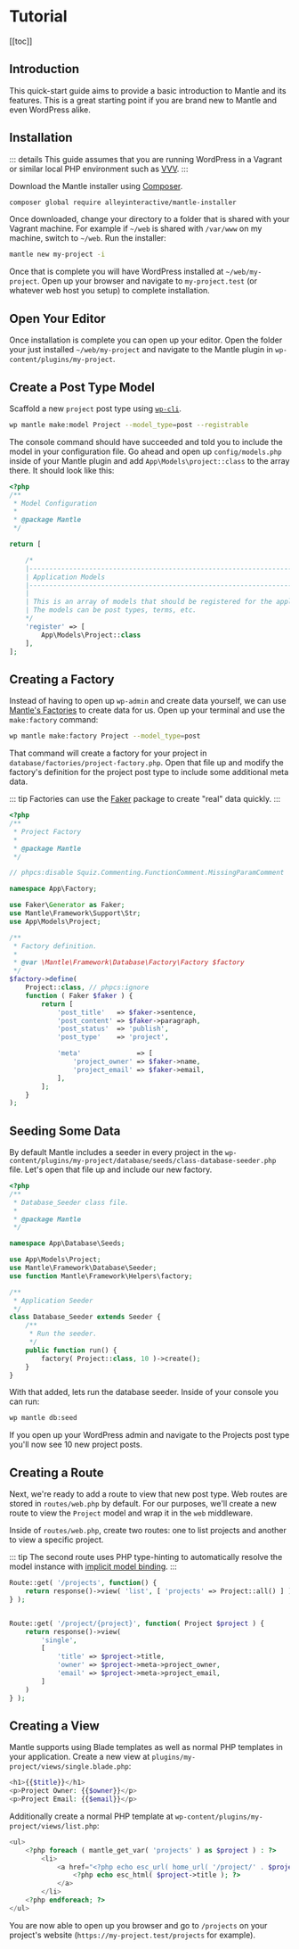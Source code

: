 # Tutorial

[[toc]]

## Introduction

This quick-start guide aims to provide a basic introduction to Mantle and its
features. This is a great starting point if you are brand new to Mantle and even
WordPress alike.

## Installation

::: details
This guide assumes that you are running WordPress in a Vagrant or similar local
PHP environment such as [VVV](https://varyingvagrantvagrants.org/).
:::

Download the Mantle installer using [Composer](https://getcomposer.org/).

```bash
composer global require alleyinteractive/mantle-installer
```

Once downloaded, change your directory to a folder that is shared with your
Vagrant machine. For example if `~/web` is shared with `/var/www` on my machine,
switch to `~/web`. Run the installer:

```bash
mantle new my-project -i
```

Once that is complete you will have WordPress installed at `~/web/my-project`.
Open up your browser and navigate to `my-project.test` (or whatever web host you
setup) to complete installation.

## Open Your Editor

Once installation is complete you can open up your editor. Open the folder your
just installed `~/web/my-project` and navigate to the Mantle plugin in
`wp-content/plugins/my-project`.

## Create a Post Type Model

Scaffold a new `project` post type using [`wp-cli`](https://wp-cli.org/).

```bash
wp mantle make:model Project --model_type=post --registrable
```

The console command should have succeeded and told you to include the model in
your configuration file. Go ahead and open up `config/models.php` inside of your
Mantle plugin and add `App\Models\project::class` to the array there. It should
look like this:

```php
<?php
/**
 * Model Configuration
 *
 * @package Mantle
 */

return [

	/*
	|--------------------------------------------------------------------------
	| Application Models
	|--------------------------------------------------------------------------
	|
	| This is an array of models that should be registered for the application.
	| The models can be post types, terms, etc.
	*/
	'register' => [
		App\Models\Project::class
	],
];
```

## Creating a Factory

Instead of having to open up `wp-admin` and create data yourself, we can use
[Mantle's Factories](../3-models/4-model-factory.md) to create data for us. Open
up your terminal and use the `make:factory` command:

```bash
wp mantle make:factory Project --model_type=post
```

That command will create a factory for your project in
`database/factories/project-factory.php`. Open that file up and modify
the factory's definition for the project post type to include some additional
meta data.

::: tip
Factories can use the [Faker](https://github.com/fzaninotto/Faker) package to
create "real" data quickly.
:::

```php
<?php
/**
 * Project Factory
 *
 * @package Mantle
 */

// phpcs:disable Squiz.Commenting.FunctionComment.MissingParamComment

namespace App\Factory;

use Faker\Generator as Faker;
use Mantle\Framework\Support\Str;
use App\Models\Project;

/**
 * Factory definition.
 *
 * @var \Mantle\Framework\Database\Factory\Factory $factory
 */
$factory->define(
	Project::class, // phpcs:ignore
	function ( Faker $faker ) {
		return [
			'post_title'   => $faker->sentence,
			'post_content' => $faker->paragraph,
			'post_status'  => 'publish',
			'post_type'    => 'project',

			'meta' 				=> [
				'project_owner' => $faker->name,
				'project_email' => $faker->email,
			],
		];
	}
);

```

## Seeding Some Data

By default Mantle includes a seeder in every project in the
`wp-content/plugins/my-project/database/seeds/class-database-seeder.php` file.
Let's open that file up and include our new factory.

```php
<?php
/**
 * Database_Seeder class file.
 *
 * @package Mantle
 */

namespace App\Database\Seeds;

use App\Models\Project;
use Mantle\Framework\Database\Seeder;
use function Mantle\Framework\Helpers\factory;

/**
 * Application Seeder
 */
class Database_Seeder extends Seeder {
	/**
	 * Run the seeder.
	 */
	public function run() {
		factory( Project::class, 10 )->create();
	}
}
```

With that added, lets run the database seeder. Inside of your console you can
run:

```bash
wp mantle db:seed
```

If you open up your WordPress admin and navigate to the Projects post type
you'll now see 10 new project posts.

## Creating a Route

Next, we're ready to add a route to view that new post type. Web routes are
stored in `routes/web.php` by default. For our purposes, we'll create a new
route to view the `Project` model and wrap it in the `web` middleware.

Inside of `routes/web.php`, create two routes: one to list projects and another
to view a specific project.

::: tip
The second route uses PHP type-hinting to automatically resolve the model
instance with [implicit model binding](../2-basics/0-requests.md#implicit-binding).
:::

```php
Route::get( '/projects', function() {
	return response()->view( 'list', [ 'projects' => Project::all() ] );
} );


Route::get( '/project/{project}', function( Project $project ) {
	return response()->view(
		'single',
		[
			'title' => $project->title,
			'owner' => $project->meta->project_owner,
			'email' => $project->meta->project_email,
		]
	)
} );

```

## Creating a View

Mantle supports using Blade templates as well as normal PHP templates in your
application. Create a new view at `plugins/my-project/views/single.blade.php`:

```php
<h1>{{$title}}</h1>
<p>Project Owner: {{$owner}}</p>
<p>Project Email: {{$email}}</p>
```

Additionally create a normal PHP template at
`wp-content/plugins/my-project/views/list.php`:

```php
<ul>
	<?php foreach ( mantle_get_var( 'projects' ) as $project ) : ?>
		<li>
			<a href="<?php echo esc_url( home_url( '/project/' . $project->id ) ); ?>">
				<?php echo esc_html( $project->title ); ?>
			</a>
		</li>
	<?php endforeach; ?>
</ul>

```

You are now able to open up you browser and go to `/projects` on your project's
website (`https://my-project.test/projects` for example).

